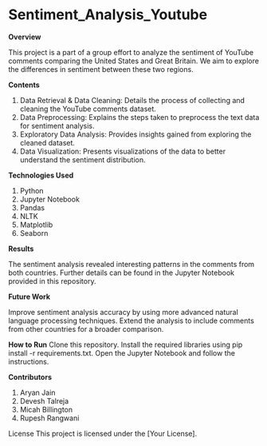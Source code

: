 # Sentiment_Analysis_Youtube

**Overview**

This project is a part of a group effort to analyze the sentiment of YouTube comments comparing the United States and Great Britain. We aim to explore the differences in sentiment between these two regions.

**Contents**
1. Data Retrieval & Data Cleaning: Details the process of collecting and cleaning the YouTube comments dataset.
2. Data Preprocessing: Explains the steps taken to preprocess the text data for sentiment analysis.
3. Exploratory Data Analysis: Provides insights gained from exploring the cleaned dataset.
4. Data Visualization: Presents visualizations of the data to better understand the sentiment distribution.


**Technologies Used**

1. Python
2. Jupyter Notebook
3. Pandas
4. NLTK
5. Matplotlib
6. Seaborn

**Results**

The sentiment analysis revealed interesting patterns in the comments from both countries. Further details can be found in the Jupyter Notebook provided in this repository.

**Future Work**

Improve sentiment analysis accuracy by using more advanced natural language processing techniques.
Extend the analysis to include comments from other countries for a broader comparison.

**How to Run**
Clone this repository.
Install the required libraries using pip install -r requirements.txt.
Open the Jupyter Notebook and follow the instructions.

**Contributors**

1. Aryan Jain
2. Devesh Talreja
3. Micah Billington
4. Rupesh Rangwani


License
This project is licensed under the [Your License].
